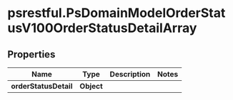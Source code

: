 # psrestful.PsDomainModelOrderStatusV100OrderStatusDetailArray

## Properties
Name | Type | Description | Notes
------------ | ------------- | ------------- | -------------
**orderStatusDetail** | **Object** |  | 
